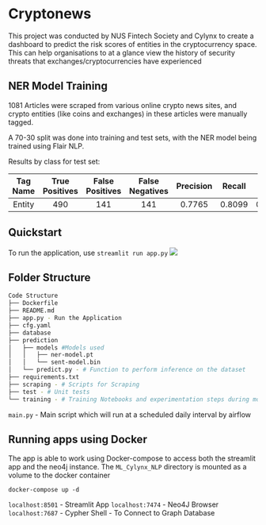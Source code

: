 # Cryptonews

This project was conducted by NUS Fintech Society and Cylynx to create a dashboard to predict the risk scores of entities in the cryptocurrency space. This can help organisations to at a glance view the history of security threats that exchanges/cryptocurrencies have experienced

## NER Model Training
1081 Articles were scraped from various online crypto news sites, and crypto entities (like coins and exchanges) in these articles were manually tagged. 

A 70-30 split was done into training and test sets, with the NER model being trained using Flair NLP.

Results by class for test set:

| Tag Name | True Positives | False Positives | False Negatives | Precision | Recall | F1 Score |
|:--------:|:--------------:|:---------------:|:---------------:|:---------:|:------:|:--------:|
|  Entity  |       490      |       141       |       141       |   0.7765  | 0.8099 |  0.7929  |

## Quickstart

To run the application, use 
`streamlit run app.py` 
![](https://user-images.githubusercontent.com/52419450/121855110-927bc100-cd25-11eb-8d92-ca915b1ab585.png)

## Folder Structure
```bash
Code Structure
├── Dockerfile
├── README.md
├── app.py - Run the Application
├── cfg.yaml
├── database
├── prediction
│   ├── models #Models used 
│   │   ├── ner-model.pt
│   │   └── sent-model.bin
│   └── predict.py - # Function to perform inference on the dataset 
├── requirements.txt
├── scraping - # Scripts for Scraping
├── test - # Unit tests
└── training - # Training Notebooks and experimentation steps during model training 
```

`main.py` - Main script which will run at a scheduled daily interval by airflow

## Running apps using Docker

The app is able to work using Docker-compose to access both the streamlit app and the neo4j instance. The `ML_Cylynx_NLP` directory is mounted as a volume to the docker container

`docker-compose up -d`

`localhost:8501` - Streamlit App
`localhost:7474` - Neo4J Browser 
`localhost:7687` - Cypher Shell - To Connect to Graph Database